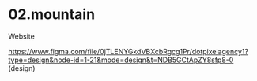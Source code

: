 # 02.mountain
Website

https://www.figma.com/file/0jTLENYGkdVBXcbRgcg1Pr/dotpixelagency1?type=design&node-id=1-21&mode=design&t=NDB5GCtApZY8sfp8-0 (design)
